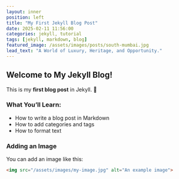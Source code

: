 ```yaml
---
layout: inner
position: left
title: "My First Jekyll Blog Post"
date: 2025-02-11 11:56:00
categories: jekyll, tutorial
tags: [jekyll, markdown, blog]
featured_image: /assets/images/posts/south-mumbai.jpg
lead_text: "A World of Luxury, Heritage, and Opportunity."
---
```


## Welcome to My Jekyll Blog!

This is my **first blog post** in Jekyll. 🚀

### What You’ll Learn:
- How to write a blog post in Markdown
- How to add categories and tags
- How to format text

### Adding an Image
You can add an image like this:
```html
<img src="/assets/images/my-image.jpg" alt="An example image">

